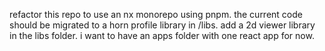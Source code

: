 refactor this repo to use an nx monorepo using pnpm. the current code should be migrated to a horn profile library in /libs. add a 2d viewer library in the libs folder. i want to have an apps folder with one react app for now.